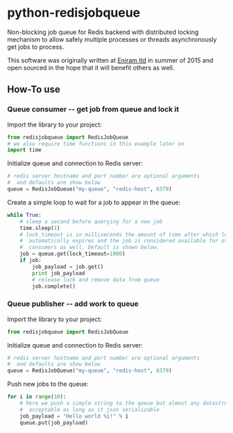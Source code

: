 # python-redisjobqueue
Non-blocking job queue for Redis backend with distributed locking mechanism to allow safely multiple processes or threads asynchronously get jobs to process.

This software was originally written at [Eniram ltd](http://www.eniram.fi) in summer of 2015 and open sourced in the hope that it will benefit others as well.

## How-To use

### Queue consumer -- get job from queue and lock it

Import the library to your project:
```python
from redisjobqueue import RedisJobQueue
# we also require time functions in this example later on
import time
```

Initialize queue and connection to Redis server:
```python
# redis server hostname and port number are optional arguments
#  and defaults are show below
queue = RedisJobQueue("my-queue", "redis-host", 6379)
```

Create a simple loop to wait for a job to appear in the queue:
```python
while True:
	# sleep a second before querying for a new job
	time.sleep(1)
	# lock_timeout is in milliseconds the amount of time after which lock
	#  automatically expires and the job is considered available for other
	#  consumers as well. Default is shown below.
	job = queue.get(lock_timeout=1000)
	if job:
		job_payload = job.get()
		print job_payload
		# release lock and remove data from queue
		job.complete()
```

### Queue publisher -- add work to queue

Import the library to your project:
```python
from redisjobqueue import RedisJobQueue
```

Initialize queue and connection to Redis server:
```python
# redis server hostname and port number are optional arguments
#  and defaults are show below
queue = RedisJobQueue("my-queue", "redis-host", 6379)
```
Push new jobs to the queue:
```python
for i in range(10):
	# here we push a simple string to the queue but almost any datastructure is
	#  acceptable as long as it json serializable
	job_payload = "Hello world %i!" % i
	queue.put(job_payload)
```
